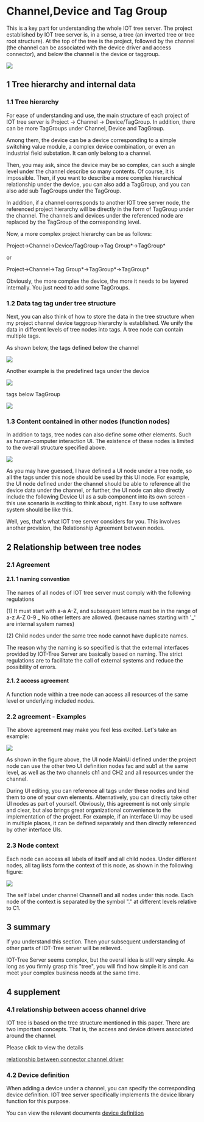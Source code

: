 Channel,Device and Tag Group
==




This is a key part for understanding the whole IOT tree server. The project established by IOT tree server is, in a sense, a tree (an inverted tree or tree root structure). At the top of the tree is the project, followed by the channel (the channel can be associated with the device driver and access connector), and below the channel is the device or taggroup.


<img src="../img/tree1.png"/>

## 1 Tree hierarchy and internal data

### 1.1 Tree hierarchy




For ease of understanding and use, the main structure of each project of IOT tree server is Project -> Channel -> Device/TagGroup. In addition, there can be more TagGroups under Channel, Device and TagGroup.

Among them, the device can be a device corresponding to a simple switching value module, a complex device combination, or even an industrial field substation. It can only belong to a channel.

Then, you may ask, since the device may be so complex, can such a single level under the channel describe so many contents. Of course, it is impossible. Then, if you want to describe a more complex hierarchical relationship under the device, you can also add a TagGroup, and you can also add sub TagGroups under the TagGroup.

In addition, if a channel corresponds to another IOT tree server node, the referenced project hierarchy will be directly in the form of TagGroup under the channel. The channels and devices under the referenced node are replaced by the TagGroup of the corresponding level.

Now, a more complex project hierarchy can be as follows:

Project->Channel->Device/TagGroup->Tag Group*->TagGroup*

or

Project->Channel->Tag Group*->TagGroup*->TagGroup*

Obviously, the more complex the device, the more it needs to be layered internally. You just need to add some TagGroups.




### 1.2 Data tag tag under tree structure

Next, you can also think of how to store the data in the tree structure when my project channel device taggroup hierarchy is established. We unify the data in different levels of tree nodes into tags. A tree node can contain multiple tags.

As shown below, the tags defined below the channel

<img src="../img/tree_tag1.png"/>


Another example is the predefined tags under the device

<img src="../img/tree_tag2.png"/>



tags below TagGroup

<img src="../img/tree_tag3.png"/>



### 1.3 Content contained in other nodes (function nodes)

In addition to tags, tree nodes can also define some other elements. Such as human-computer interaction UI. The existence of these nodes is limited to the overall structure specified above.

<img src="../img/tree_hmis.png"/>



As you may have guessed, I have defined a UI node under a tree node, so all the tags under this node should be used by this UI node. For example, the UI node defined under the channel should be able to reference all the device data under the channel, or further, the UI node can also directly include the following Device UI as a sub component into its own screen - this use scenario is exciting to think about, right. Easy to use software system should be like this.

Well, yes, that's what IOT tree server considers for you. This involves another provision, the Relationship Agreement between nodes.




## 2 Relationship between tree nodes




### 2.1 Agreement
#### 2.1. 1 naming convention

The names of all nodes of IOT tree server must comply with the following regulations

(1) It must start with a-a A-Z, and subsequent letters must be in the range of a-z A-Z 0-9 _ No other letters are allowed. (because names starting with '_' are internal system names)

(2) Child nodes under the same tree node cannot have duplicate names.

The reason why the naming is so specified is that the external interfaces provided by IOT-Tree Server are basically based on naming. The strict regulations are to facilitate the call of external systems and reduce the possibility of errors.

#### 2.1. 2 access agreement
A function node within a tree node can access all resources of the same level or underlying included nodes.




### 2.2 agreement - Examples

The above agreement may make you feel less excited. Let's take an example:

<img src="../img/tree_r1.png">




As shown in the figure above, the UI node MainUI defined under the project node can use the other two UI definition nodes fac and sub1 at the same level, as well as the two channels ch1 and CH2 and all resources under the channel.

During UI editing, you can reference all tags under these nodes and bind them to one of your own elements. Alternatively, you can directly take other UI nodes as part of yourself. Obviously, this agreement is not only simple and clear, but also brings great organizational convenience to the implementation of the project. For example, if an interface UI may be used in multiple places, it can be defined separately and then directly referenced by other interface UIs.




### 2.3 Node context

Each node can access all labels of itself and all child nodes. Under different nodes, all tag lists form the context of this node, as shown in the following figure:

<img src="../img/tree_cxt1.png">



The self label under channel Channel1 and all nodes under this node. Each node of the context is separated by the symbol "." at different levels relative to C1.




## 3 summary

If you understand this section. Then your subsequent understanding of other parts of IOT-Tree server will be relieved.

IOT-Tree Server seems complex, but the overall idea is still very simple. As long as you firmly grasp this "tree", you will find how simple it is and can meet your complex business needs at the same time.




## 4 supplement

### 4.1 relationship between access channel drive

IOT tree is based on the tree structure mentioned in this paper. There are two important concepts. That is, the access and device drivers associated around the channel.

Please click to view the details

[relationship between connector channel driver][ch_conn_drv]



### 4.2 Device definition

When adding a device under a channel, you can specify the corresponding device definition. IOT tree server specifically implements the device library function for this purpose.

You can view the relevant documents [device definition][dev_def]


[ch_conn_drv]:./ch_conn_drv.md
[dev_def]:../device/index.md
